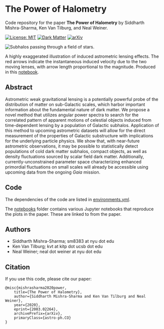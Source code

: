 # The Power of Halometry

Code repository for the paper
**The Power of Halometry**
by Siddharth Mishra-Sharma, Ken Van Tilburg, and Neal Weiner.

[![License: MIT](https://img.shields.io/badge/License-MIT-red.svg)](https://opensource.org/licenses/MIT)
[![Dark Matter](https://img.shields.io/badge/Matter-Dark-black.svg)](./)
[![arXiv](https://img.shields.io/badge/arXiv-2003.02264%20-green.svg)](https://arxiv.org/abs/2003.02264)

![Subhalos passing through a field of stars.](plots/correlations.gif)

A highly exaggerated illustration of induced astrometric lensing effects. The red arrows indicate the instantaneous induced velocity due to the two moving lenses, with arrow length proportional to the magnitude. Produced in this [notebook](notebooks/09_banner.ipynb). 

## Abstract

Astrometric weak gravitational lensing is a potentially powerful probe of the distribution of matter on sub-Galactic scales, which harbor important information about the fundamental nature of dark matter. We propose a novel method that utilizes angular power spectra to search for the correlated pattern of apparent motions of celestial objects induced from time-dependent lensing by a population of Galactic subhalos. Application of this method to upcoming astrometric datasets will allow for the direct measurement of the properties of Galactic substructure with implications for the underlying particle physics. We show that, with near-future astrometric observations, it may be possible to statistically detect populations of cold dark matter subhalos, compact objects, as well as density fluctuations sourced by scalar field dark matter. Additionally, currently-unconstrained parameter space characterizing enhanced primordial fluctuations on small scales will already be accessible using upcoming data from the ongoing _Gaia_ mission.

## Code

The dependencies of the code are listed in [environments.yml](environment.yml).

The [notebooks](notebooks/) folder contains various Jupyter notebooks that reproduce the plots in the paper. These are linked to from the paper.

## Authors

-  Siddharth Mishra-Sharma; sm8383 at nyu dot edu
-  Ken Van Tilburg; kvt at kitp dot ucsb dot edu
-  Neal Weiner; neal dot weiner at nyu dot edu

## Citation

If you use this code, please cite our paper:

```
@misc{mishrasharma2020power,
    title={The Power of Halometry},
    author={Siddharth Mishra-Sharma and Ken Van Tilburg and Neal Weiner},
    year={2020},
    eprint={2003.02264},
    archivePrefix={arXiv},
    primaryClass={astro-ph.CO}
}
```
